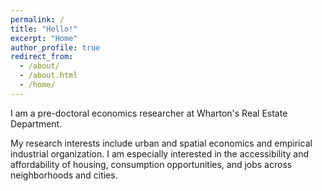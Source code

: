 ```yaml
---
permalink: /
title: "Hello!"
excerpt: "Home"
author_profile: true
redirect_from: 
  - /about/
  - /about.html
  - /home/
---
```


<meta name="google-site-verification" content="1WEjhnqXJYnUovh_GeyDTUxq3Uu1BsyR-FdDYRNi884" />

I am a pre-doctoral economics researcher at Wharton's Real Estate Department. 

My research interests include urban and spatial economics and empirical industrial organization. I am especially interested in the accessibility and affordability of housing, consumption opportunities, and jobs across neighborhoods and cities. 
